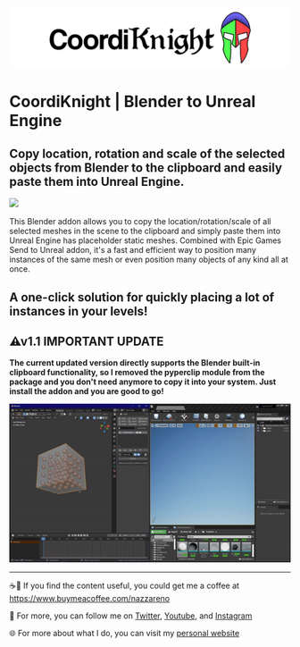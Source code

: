 <a>![](pics/CoordiKnight_logotype_onWhite.jpg)</a>

# CoordiKnight | Blender to Unreal Engine
## Copy location, rotation and scale of the selected objects from Blender to the clipboard and easily paste them into Unreal Engine.

<a>![](pics/Transform2UE_01_600px.gif)</a>

This Blender addon allows you to copy the location/rotation/scale of all selected meshes in the scene to the clipboard and simply paste them into Unreal Engine has placeholder static meshes. Combined with Epic Games Send to Unreal addon, it's a fast and efficient way to position many instances of the same mesh or even position many objects of any kind all at once.

## A one-click solution for quickly placing a lot of instances in your levels!


## ⚠v1.1 IMPORTANT UPDATE
**The current updated version directly supports the Blender built-in clipboard functionality, so I removed the pyperclip module from the package and you don't need anymore to copy it into your system.
Just install the addon and you are good to go!**

<a>![](pics/Transform2UE_02_600px.gif)</a>

---
☕🤎 If you find the content useful, you could get me a coffee at https://www.buymeacoffee.com/nazzareno

🙏 For more, you can follow me on <a href="https://twitter.com/nazzagnl">Twitter</a>, <a href="http://www.youtube.com/c/NazzarenoGiannelliCG">Youtube</a>, and <a href="https://www.instagram.com/nazzarenogiannelli">Instagram</a>

:globe_with_meridians: For more about what I do, you can visit my [personal website](https://www.nazzarenogiannelli.com/)
